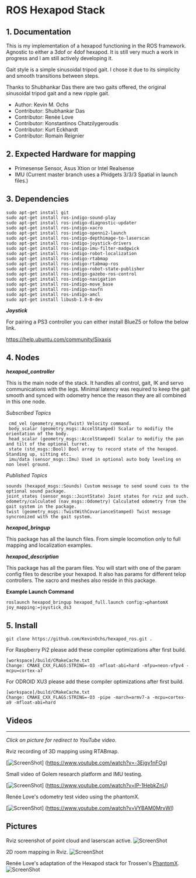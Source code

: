 

# ROS Hexapod Stack


## 1. Documentation

This is my implementation of a hexapod functioning in the ROS framework. Agnostic to either a 3dof or 4dof hexapod. It is still very much a work in progress and I am still actively developing it. 

Gait style is a simple sinusoidal tripod gait. I chose it due to its simplicity and smooth transitions between steps.

Thanks to Shubhankar Das there are two gaits offered, the original sinusoidal tripod gait and a new ripple gait.

* Author: Kevin M. Ochs
* Contributor: Shubhankar Das
* Contributor: Renée Love
* Contributor: Konstantinos Chatzilygeroudis
* Contributor: Kurt Eckhardt
* Contributor: Romain Reignier

## 2. Expected Hardware for mapping

* Primesense Sensor, Asus Xtion or Intel Realsense
* IMU (Current master branch uses a Phidgets 3/3/3 Spatial in launch files.)

## 3. Dependencies

```
sudo apt-get install git
sudo apt-get install ros-indigo-sound-play
sudo apt-get install ros-indigo-diagnostic-updater
sudo apt-get install ros-indigo-xacro
sudo apt-get install ros-indigo-openni2-launch
sudo apt-get install ros-indigo-depthimage-to-laserscan
sudo apt-get install ros-indigo-joystick-drivers
sudo apt-get install ros-indigo-imu-filter-madgwick
sudo apt-get install ros-indigo-robot-localization
sudo apt-get install ros-indigo-rtabmap
sudo apt-get install ros-indigo-rtabmap-ros
sudo apt-get install ros-indigo-robot-state-publisher
sudo apt-get install ros-indigo-gazebo-ros-control
sudo apt-get install ros-indigo-navigation
sudo apt-get install ros-indigo-move_base
sudo apt-get install ros-indigo-navfn
sudo apt-get install ros-indigo-amcl
sudo apt-get install libusb-1.0-0-dev
```

**_Joystick_**


For pairing a PS3 controller you can either install BlueZ5 or follow the below link.

https://help.ubuntu.com/community/Sixaxis

## 4. Nodes

**_hexapod_controller_**

This is the main node of the stack. It handles all control, gait, IK and servo communications with the legs. Minimal latency was required to keep the gait smooth and synced with odometry hence the reason they are all combined in this one node.

*Subscribed Topics*

     cmd_vel (geometry_msgs/Twist) Velocity command. 
     body_scalar (geometry_msgs::AccelStamped) Scalar to modifiy the orientation of the body.
     head_scalar (geometry_msgs::AccelStamped) Scalar to modifiy the pan and tilt of the optional turret.
     state (std_msgs::Bool) Bool array to record state of the hexapod. Standing up, sitting etc.
     imu/data (sensor_msgs::Imu) Used in optional auto body leveling on non level ground.
     
*Published Topics*

    sounds (hexapod_msgs::Sounds) Custom message to send sound cues to the optional sound package.
    joint_states (sensor_msgs::JointState) Joint states for rviz and such.
    odometry/calculated (nav_msgs::Odometry) Calculated odometry from the gait system in the package.
    twist (geometry_msgs::TwistWithCovarianceStamped) Twist message syncronized with the gait system. 
     

**_hexapod_bringup_**

This package has all the launch files. From simple locomotion only to full mapping and localization examples. 

**_hexapod_description_**

This package has all the param files. You will start with one of the param config files to describe your hexapod. It also has params for different telop controllers. The xacro and meshes also reside in this package.


**Example Launch Command**
```
roslaunch hexapod_bringup hexapod_full.launch config:=phantomX joy_mapping:=joystick_ds3
```
## 5. Install

```
git clone https://github.com/KevinOchs/hexapod_ros.git . 
```

For Raspberry Pi2 please add these compiler optimizations after first build.
```
[workspace]/build/CMakeCache.txt
Change: CMAKE_CXX_FLAGS:STRING=-O3 -mfloat-abi=hard -mfpu=neon-vfpv4 -mcpu=cortex-a7
```

For ODROID XU3 please add these compiler optimizations after first build.
```
[workspace]/build/CMakeCache.txt
Change: CMAKE_CXX_FLAGS:STRING=-O3 -pipe -march=armv7-a -mcpu=cortex-a9 -mfloat-abi=hard
```

## Videos 
------
_Click on picture for redirect to YouTube video._


Rviz recording of 3D mapping using RTABmap.

[![ScreenShot](http://img.youtube.com/vi/-3Ejgy1nFOg/0.jpg)]
(https://www.youtube.com/watch?v=-3Ejgy1nFOg)

Small video of Golem research platform and IMU testing.

[![ScreenShot](http://img.youtube.com/vi/IP-1HebkZnU/0.jpg)]
(https://www.youtube.com/watch?v=IP-1HebkZnU)

Renée Love's odometry test video using the phantomX.

[![ScreenShot](http://img.youtube.com/vi/VYBAM0MrvWI/0.jpg)]
(https://www.youtube.com/watch?v=VYBAM0MrvWI)


## Pictures

Rviz screenshot of point cloud and laserscan active.
![ScreenShot](http://forums.trossenrobotics.com/gallery/files/8/6/6/6/depthwithlaser.jpg)

2D room mapping in Rviz.
![ScreenShot](http://forums.trossenrobotics.com/gallery/files/8/6/6/6/2d_slam.jpg)

Renée Love's adaptation of the Hexapod stack for Trossen's  [PhantomX](http://www.trossenrobotics.com/phantomx-ax-hexapod.aspx).
![ScreenShot](http://forums.trossenrobotics.com/gallery/files/1/2/6/6/9/screenshot_from_2015-04-22_20_23_15.png)

